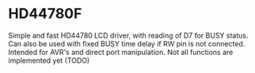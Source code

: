 # HD44780F
Simple and fast HD44780 LCD driver, with reading of D7 for BUSY status. Can also be used with fixed BUSY time delay if RW pin is not connected. Intended for AVR's and direct port manipulation. Not all functions are implemented yet (TODO)
